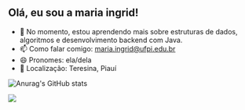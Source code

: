 ## Olá, eu sou a maria ingrid!

- 🌱 No momento, estou aprendendo mais sobre estruturas de dados, algoritmos e desenvolvimento backend com Java.
- 📫 Como falar comigo: maria.ingrid@ufpi.edu.br
- 😄 Pronomes: ela/dela
- 📍 Localização: Teresina, Piauí

  
![Anurag's GitHub stats](https://github-readme-stats.vercel.app/api?username=mingridxs&show_icons=true&theme=radical)

<img src="https://cdn.jsdelivr.net/gh/devicons/devicon@latest/icons/c/c-original.svg" />
          
            
